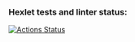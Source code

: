 ### Hexlet tests and linter status:
[![Actions Status](https://github.com/nikochetov/frontend-project-lvl4/workflows/hexlet-check/badge.svg)](https://github.com/nikochetov/frontend-project-lvl4/actions)